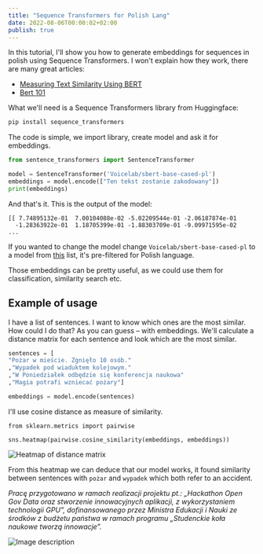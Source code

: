 ```yaml
---
title: "Sequence Transformers for Polish Lang"
date: 2022-08-06T00:00:02+02:00
publish: true
---
```


In this tutorial, I'll show you how to generate embeddings for sequences in polish using Sequence Transformers. I won't explain how they work, there are many great articles:

- [Measuring Text Similarity Using BERT
  ](https://www.analyticsvidhya.com/blog/2021/05/measuring-text-similarity-using-bert/)
- [Bert 101](https://huggingface.co/blog/bert-101)

What we'll need is a Sequence Transformers library from Huggingface:

```sh
pip install sequence_transformers
```

The code is simple, we import library, create model and ask it for embeddings.

```python
from sentence_transformers import SentenceTransformer

model = SentenceTransformer('Voicelab/sbert-base-cased-pl')
embeddings = model.encode(["Ten tekst zostanie zakodowany"])
print(embeddings)
```

And that's it. This is the output of the model:

```
[[ 7.74895132e-01  7.00104088e-02 -5.02209544e-01 -2.06187874e-01
  -1.28363922e-01  1.18705399e-01 -1.88303709e-01 -9.09971595e-02
...
```

If you wanted to change the model change `Voicelab/sbert-base-cased-pl` to a model from [this](https://huggingface.co/models?language=pl&pipeline_tag=sentence-similarity&sort=downloads) list, it's pre-filtered for Polish language.

Those embeddings can be pretty useful, as we could use them for classification, similarity search etc.

## Example of usage

I have a list of sentences. I want to know which ones are the most similar. How could I do that? As you can guess – with embeddings. We'll calculate a distance matrix for each sentence and look which are the most similar.

```python
sentences = [
"Pożar w mieście. Zgnięło 10 osób."
,"Wypadek pod wiaduktem kolejowym."
,"W Poniedziałek odbędzie się konferencja naukowa"
,"Magia potrafi wzniecać pożary"]

embeddings = model.encode(sentences)
```

I'll use cosine distance as measure of similarity.

```
from sklearn.metrics import pairwise

sns.heatmap(pairwise.cosine_similarity(embeddings, embeddings))
```

![Heatmap of distance matrix](https://dev-to-uploads.s3.amazonaws.com/uploads/articles/m8rdn3mhl8b2reftklsj.png)

From this heatmap we can deduce that our model works, it found similarity between sentences with `pożar` and `wypadek` which both refer to an accident.

_Pracę przygotowano w ramach realizacji projektu pt.: „Hackathon Open Gov Data oraz stworzenie innowacyjnych aplikacji, z wykorzystaniem technologii GPU”, dofinansowanego przez Ministra Edukacji i Nauki ze środków z budżetu państwa
w ramach programu „Studenckie koła naukowe tworzą innowacje”._

![Image description](https://dev-to-uploads.s3.amazonaws.com/uploads/articles/89b9olhqzqty9moz6kzg.png)
